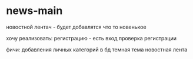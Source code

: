 # news-main


новостной лентач - будет добавлятся что то новенькое


хочу реализовать:
регистрацию  - есть
вход проверка регистрации

фичи:
добавления личных категорий в бд
темная тема
новостная лента
